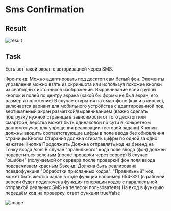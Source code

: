 # Sms Confirmation

## Result

![result](https://user-images.githubusercontent.com/93443107/195992720-b4f515f4-3137-475a-b48c-a1df16a8cc9c.gif)

## Task

Есть вот такой экран с авторизацией через SMS. 

Фронтенд: Можно адаптировать под десктоп сам белый фон. Элементы управления можно взять из скриншота или используя похожие кнопки из свободных источников изображений. Выравнивание всей группы кнопок и полей по центру экрана (какой бы формы не был экран, его размер и положение) В случае открытия на смартфоне (как и в киоске), включается вариант для мобильного устройства с адаптированной под вертикальный экран разметкой/выравниванием (важно сделать подгрузку нужной страницы в зависимости от того десктоп или смартфон, вёрстка может быть одинаковой по сути в конкретном данном случае для упрощения реализации тестовой задачи)
Кнопки должны вводить соответствующие цифры в поле ввода без обновления страницы
Кнопка Стирания должна стирать цифры по одной за одно нажатие
Кнопка Продолжить Должна отправлять код на бэкенд на Точку входа /sms
В случае "правильного" кода поле ввода (фон) должен подсветиться зеленым (после проверки через сервер)
В случае "ошибки" (получаемой от сервера после проверки)  фон поля ввода подсвечиваем красным
Бэкенд:
Должна быть реализована псевдофункция "Обработки присланных кодов".
"Правильный" код может быть жёстко задан в коде функции например 654-321 (в рабочей версии будет подключена функция генерации кодов с параллельной отправкой реальных SMS на телефон пользователя)
На вход в функцию передаём код на проверку, ответ функции true/false

![image](https://user-images.githubusercontent.com/93443107/195992067-4f9d254d-4e55-486b-9f41-cb4293421aab.png)
